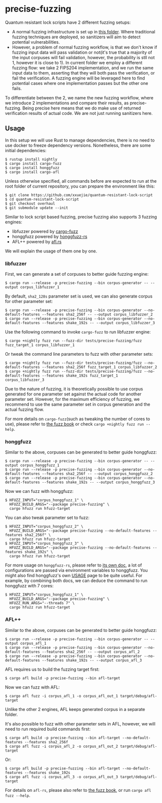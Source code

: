 # precise-fuzzing

Quantum resistant lock scripts have 2 different fuzzing setups:

* A normal fuzzing infrastructure is set up in [this folder](../../fuzzing). Where traditional fuzzing techniques are deployed, so sanitizers will aim to detect potential vulnerabilities.
* However, a problem of normal fuzzing workflow, is that we don't know if fuzzing input data will pass validation or not(it's true that a majority of the input corpuses will fail validation, however, the probability is stll not 1, however it is close to 1). In current folder we employ a different fuzzing flow: we take 2 FIPS204 implementation, and we run the same input data to them, asserting that they will both pass the verification, or fail the verification. A fuzzing engine will be leveraged here to find potential cases where one implementation passes but the other one fails.

To differentiate between the 2, we name the new fuzzing workflow, where we introduce 2 implementations and compare their results, as precise-fuzzing. Being precise here means that we do make use of returned verification results of actual code. We are not just running sanitizers here.

## Usage

In this setup we will use Rust to manage dependencies, there is no need to use docker to freeze dependency versions. Nonetheless, there are some initial dependencies:

```
$ rustup install nightly
$ cargo install cargo-fuzz
$ cargo install honggfuzz
$ cargo install cargo-afl
```

Unless otherwise specified, all commands before are expected to run at the root folder of current repository, you can prepare the environment like this:

```
$ git clone https://github.com/xxuejie/quantum-resistant-lock-script
$ cd quantum-resistant-lock-script
$ git checkout overhaul
$ git submodule update --init
```

Similar to lock script based fuzzing, precise fuzzing also supports 3 fuzzing engines:

* libfuzzer powered by [cargo-fuzz](https://github.com/rust-fuzz/cargo-fuzz)
* honggfuzz powered by [honggfuzz-rs](https://github.com/rust-fuzz/honggfuzz-rs)
* AFL++ powered by [afl.rs](https://github.com/rust-fuzz/afl.rs)

We will explain the usage of them one by one.

### libfuzzer

First, we can generate a set of corpuses to better guide fuzzing engine:

```
$ cargo run --release -p precise-fuzzing --bin corpus-generator -- --output corpus_libfuzzer_1
```

By default, `sha2_128s` parameter set is used, we can also generate corpus for other parameter set:

```
$ cargo run --release -p precise-fuzzing --bin corpus-generator --no-default-features --features sha2_256f -- --output corpus_libfuzzer_2
$ cargo run --release -p precise-fuzzing --bin corpus-generator --no-default-features --features shake_192s -- --output corpus_libfuzzer_3
```

Use the following command to invoke `cargo-fuzz` to run libfuzzer engine:

```
$ cargo +nightly fuzz run --fuzz-dir tests/precise-fuzzing/fuzz fuzz_target_1 corpus_libfuzzer_1
```

Or tweak the command line parameters to fuzz with other parameter sets:

```
$ cargo +nightly fuzz run --fuzz-dir tests/precise-fuzzing/fuzz --no-default-features --features sha2_256f fuzz_target_1 corpus_libfuzzer_2
$ cargo +nightly fuzz run --fuzz-dir tests/precise-fuzzing/fuzz --no-default-features --features shake_192s fuzz_target_1 corpus_libfuzzer_3
```

Due to the nature of fuzzing, it is theoretically possible to use corpus generated for one parameter set against the actual code for another parameter set. However, for the maximum efficiency of fuzzing, we recommend to use the same parameter set in corpus generation and the actual fuzzing flow.

For more details on `cargo-fuzz`(such as tweaking the number of cores to use), please refer to [the fuzz book](https://rust-fuzz.github.io/book/cargo-fuzz.html) or check `cargo +nightly fuzz run --help`.

### honggfuzz

Similar to the above, corpuses can be generated to better guide honggfuzz:

```
$ cargo run --release -p precise-fuzzing --bin corpus-generator -- --output corpus_honggfuzz_1
$ cargo run --release -p precise-fuzzing --bin corpus-generator --no-default-features --features sha2_256f -- --output corpus_honggfuzz_2
$ cargo run --release -p precise-fuzzing --bin corpus-generator --no-default-features --features shake_192s -- --output corpus_honggfuzz_3
```

Now we can fuzz with honggfuzz:

```
$ HFUZZ_INPUT="corpus_honggfuzz_1" \
  HFUZZ_BUILD_ARGS="--package precise-fuzzing" \
  cargo hfuzz run hfuzz-target
```

You can also tweak parameter set to fuzz:

```
$ HFUZZ_INPUT="corpus_honggfuzz_2" \
  HFUZZ_BUILD_ARGS="--package precise-fuzzing --no-default-features --features sha2_256f" \
  cargo hfuzz run hfuzz-target
$ HFUZZ_INPUT="corpus_honggfuzz_3" \
  HFUZZ_BUILD_ARGS="--package precise-fuzzing --no-default-features --features shake_192s" \
  cargo hfuzz run hfuzz-target
```

For more usage on `honggfuzz-rs`, please refer to [its own doc](https://docs.rs/honggfuzz/latest/honggfuzz/), a lot of configurations are passed via environment variables to honggfuzz. You might also find honggfuzz's own [USAGE](https://github.com/google/honggfuzz/blob/master/docs/USAGE.md) page to be quite useful. For example, by combining both docs, we can deduce the command to run honggfuzz with 7 cores:

```
$ HFUZZ_INPUT="corpus_honggfuzz_1" \
  HFUZZ_BUILD_ARGS="--package precise-fuzzing" \
  HFUZZ_RUN_ARGS="--threads 7" \
  cargo hfuzz run hfuzz-target
```

### AFL++

Similar to the above, corpuses can be generated to better guide honggfuzz:

```
$ cargo run --release -p precise-fuzzing --bin corpus-generator -- --output corpus_afl_1
$ cargo run --release -p precise-fuzzing --bin corpus-generator --no-default-features --features sha2_256f -- --output corpus_afl_2
$ cargo run --release -p precise-fuzzing --bin corpus-generator --no-default-features --features shake_192s -- --output corpus_afl_3
```

AFL requires us to build the fuzzing target first:

```
$ cargo afl build -p precise-fuzzing --bin afl-target
```

Now we can fuzz with AFL:

```
$ cargo afl fuzz -i corpus_afl_1 -o corpus_afl_out_1 target/debug/afl-target
```

Unlike the other 2 engines, AFL keeps generated corpus in a separate folder.

It's also possible to fuzz with other parameter sets in AFL, however, we will need to run required build commands first:

```
$ cargo afl build -p precise-fuzzing --bin afl-target --no-default-features --features sha2_256f
$ cargo afl fuzz -i corpus_afl_2 -o corpus_afl_out_2 target/debug/afl-target
```

Or:

```
$ cargo afl build -p precise-fuzzing --bin afl-target --no-default-features --features shake_192s
$ cargo afl fuzz -i corpus_afl_3 -o corpus_afl_out_3 target/debug/afl-target
```

For details on `afl-rs`, please also refer to [the fuzz book](https://rust-fuzz.github.io/book/afl.html), or run `cargo afl fuzz --help`.
